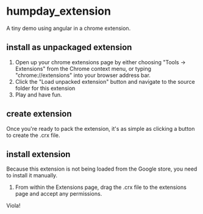 humpday_extension
=================

A tiny demo using angular in a chrome extension.

## install as unpackaged extension

1. Open up your chrome extensions page by either choosing "Tools -> Extensions" from the Chrome context menu, or typing "chrome://extensions" into your browser address bar.
2. Click the "Load unpacked extension" button and navigate to the source folder for this extension
3. Play and have fun.


## create extension

Once you're ready to pack the extension, it's as simple as clicking a button to create the .crx file.

## install extension

Because this extension is not being loaded from the Google store, you need to install it manually.

1. From within the Extensions page, drag the .crx file to the extensions page and accept any permissions.

Viola!